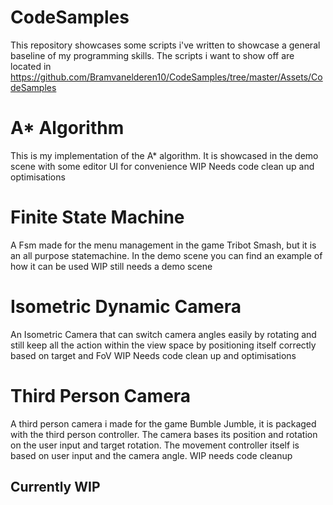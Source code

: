 # CodeSamples

This repository showcases some scripts i've written to showcase a general baseline of my programming skills.
The scripts i want to show off are located in
https://github.com/Bramvanelderen10/CodeSamples/tree/master/Assets/CodeSamples

# A* Algorithm

This is my implementation of the A* algorithm. It is showcased in the demo scene with some editor UI for convenience  WIP Needs code clean up and optimisations

# Finite State Machine

A Fsm made for the menu management in the game Tribot Smash, but it is an all purpose statemachine. In the demo scene you can find an example of how it can be used  WIP still needs a demo scene

# Isometric Dynamic Camera

An Isometric Camera that can switch camera angles easily by rotating and still keep all the action within the view space by positioning itself correctly based on target and FoV  WIP Needs code clean up and optimisations

# Third Person Camera

A third person camera i made for the game Bumble Jumble, it is packaged with the third person controller. The camera bases its position and rotation on the user input and target rotation. The movement controller itself is based on user input and the camera angle.  WIP needs code cleanup

## Currently WIP
